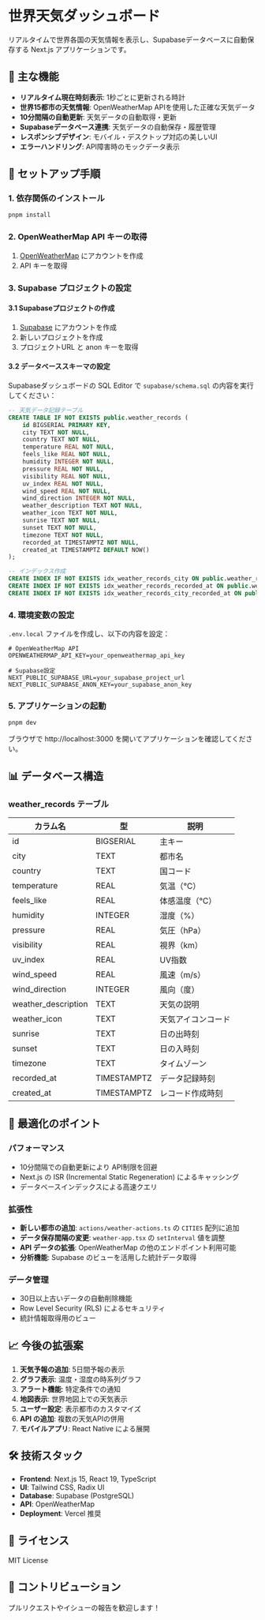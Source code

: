 # 世界天気ダッシュボード

リアルタイムで世界各国の天気情報を表示し、Supabaseデータベースに自動保存する Next.js アプリケーションです。

## 🌟 主な機能

- **リアルタイム現在時刻表示**: 1秒ごとに更新される時計
- **世界15都市の天気情報**: OpenWeatherMap APIを使用した正確な天気データ
- **10分間隔の自動更新**: 天気データの自動取得・更新
- **Supabaseデータベース連携**: 天気データの自動保存・履歴管理
- **レスポンシブデザイン**: モバイル・デスクトップ対応の美しいUI
- **エラーハンドリング**: API障害時のモックデータ表示

## 🚀 セットアップ手順

### 1. 依存関係のインストール

```bash
pnpm install
```

### 2. OpenWeatherMap API キーの取得

1. [OpenWeatherMap](https://openweathermap.org/api) にアカウントを作成
2. API キーを取得

### 3. Supabase プロジェクトの設定

#### 3.1 Supabaseプロジェクトの作成
1. [Supabase](https://supabase.com) にアカウントを作成
2. 新しいプロジェクトを作成
3. プロジェクトURL と anon キーを取得

#### 3.2 データベーススキーマの設定
Supabaseダッシュボードの SQL Editor で `supabase/schema.sql` の内容を実行してください：

```sql
-- 天気データ記録テーブル
CREATE TABLE IF NOT EXISTS public.weather_records (
    id BIGSERIAL PRIMARY KEY,
    city TEXT NOT NULL,
    country TEXT NOT NULL,
    temperature REAL NOT NULL,
    feels_like REAL NOT NULL,
    humidity INTEGER NOT NULL,
    pressure REAL NOT NULL,
    visibility REAL NOT NULL,
    uv_index REAL NOT NULL,
    wind_speed REAL NOT NULL,
    wind_direction INTEGER NOT NULL,
    weather_description TEXT NOT NULL,
    weather_icon TEXT NOT NULL,
    sunrise TEXT NOT NULL,
    sunset TEXT NOT NULL,
    timezone TEXT NOT NULL,
    recorded_at TIMESTAMPTZ NOT NULL,
    created_at TIMESTAMPTZ DEFAULT NOW()
);

-- インデックス作成
CREATE INDEX IF NOT EXISTS idx_weather_records_city ON public.weather_records(city);
CREATE INDEX IF NOT EXISTS idx_weather_records_recorded_at ON public.weather_records(recorded_at);
CREATE INDEX IF NOT EXISTS idx_weather_records_city_recorded_at ON public.weather_records(city, recorded_at);
```

### 4. 環境変数の設定

`.env.local` ファイルを作成し、以下の内容を設定：

```env
# OpenWeatherMap API
OPENWEATHERMAP_API_KEY=your_openweathermap_api_key

# Supabase設定
NEXT_PUBLIC_SUPABASE_URL=your_supabase_project_url
NEXT_PUBLIC_SUPABASE_ANON_KEY=your_supabase_anon_key
```

### 5. アプリケーションの起動

```bash
pnpm dev
```

ブラウザで http://localhost:3000 を開いてアプリケーションを確認してください。

## 📊 データベース構造

### weather_records テーブル

| カラム名 | 型 | 説明 |
|---------|---|------|
| id | BIGSERIAL | 主キー |
| city | TEXT | 都市名 |
| country | TEXT | 国コード |
| temperature | REAL | 気温（℃） |
| feels_like | REAL | 体感温度（℃） |
| humidity | INTEGER | 湿度（%） |
| pressure | REAL | 気圧（hPa） |
| visibility | REAL | 視界（km） |
| uv_index | REAL | UV指数 |
| wind_speed | REAL | 風速（m/s） |
| wind_direction | INTEGER | 風向（度） |
| weather_description | TEXT | 天気の説明 |
| weather_icon | TEXT | 天気アイコンコード |
| sunrise | TEXT | 日の出時刻 |
| sunset | TEXT | 日の入時刻 |
| timezone | TEXT | タイムゾーン |
| recorded_at | TIMESTAMPTZ | データ記録時刻 |
| created_at | TIMESTAMPTZ | レコード作成時刻 |

## 🔧 最適化のポイント

### パフォーマンス
- 10分間隔での自動更新により API制限を回避
- Next.js の ISR (Incremental Static Regeneration) によるキャッシング
- データベースインデックスによる高速クエリ

### 拡張性
- **新しい都市の追加**: `actions/weather-actions.ts` の `CITIES` 配列に追加
- **データ保存間隔の変更**: `weather-app.tsx` の `setInterval` 値を調整
- **API データの拡張**: OpenWeatherMap の他のエンドポイント利用可能
- **分析機能**: Supabase のビューを活用した統計データ取得

### データ管理
- 30日以上古いデータの自動削除機能
- Row Level Security (RLS) によるセキュリティ
- 統計情報取得用のビュー

## 📈 今後の拡張案

1. **天気予報の追加**: 5日間予報の表示
2. **グラフ表示**: 温度・湿度の時系列グラフ
3. **アラート機能**: 特定条件での通知
4. **地図表示**: 世界地図上での天気表示
5. **ユーザー設定**: 表示都市のカスタマイズ
6. **API の追加**: 複数の天気APIの併用
7. **モバイルアプリ**: React Native による展開

## 🛠️ 技術スタック

- **Frontend**: Next.js 15, React 19, TypeScript
- **UI**: Tailwind CSS, Radix UI
- **Database**: Supabase (PostgreSQL)
- **API**: OpenWeatherMap
- **Deployment**: Vercel 推奨

## 📝 ライセンス

MIT License

## 🤝 コントリビューション

プルリクエストやイシューの報告を歓迎します！ 